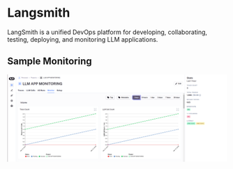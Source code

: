 # Langsmith
LangSmith is a unified DevOps platform for developing, collaborating, testing, deploying, and monitoring LLM applications.

## Sample Monitoring
![sample image](https://github.com/Pradeep-Vanapalli/LLM_Monitoring_with_LANGSMITH/blob/main/Screenshot%20from%202024-03-19%2022-59-41.png?raw=true)

